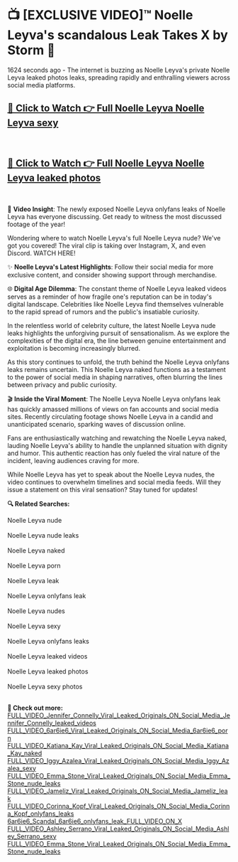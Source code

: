 # 📺 [EXCLUSIVE VIDEO]™ Noelle Leyva's scandalous Leak Takes X by Storm 🚀

1624 seconds ago - The internet is buzzing as Noelle Leyva's private Noelle Leyva leaked photos leaks, spreading rapidly and enthralling viewers across social media platforms.

<h2><a href="https://github-6l9.pages.dev/link1">🔗 Click to Watch 👉 Full Noelle Leyva Noelle Leyva sexy</a></h2><br>
<h2><a href="https://github-6l9.pages.dev/link2">🔗 Click to Watch 👉 Full Noelle Leyva Noelle Leyva leaked photos</a></h2><br>

🎥 **Video Insight**: The newly exposed Noelle Leyva onlyfans leaks of Noelle Leyva has everyone discussing. Get ready to witness the most discussed footage of the year!

Wondering where to watch Noelle Leyva's full Noelle Leyva nude? We've got you covered! The viral clip is taking over Instagram, X, and even Discord. WATCH HERE!

✨ **Noelle Leyva's Latest Highlights**: Follow their social media for more exclusive content, and consider showing support through merchandise.

🌐 **Digital Age Dilemma**: The constant theme of Noelle Leyva leaked videos serves as a reminder of how fragile one's reputation can be in today's digital landscape. Celebrities like Noelle Leyva find themselves vulnerable to the rapid spread of rumors and the public's insatiable curiosity.

In the relentless world of celebrity culture, the latest Noelle Leyva nude leaks highlights the unforgiving pursuit of sensationalism. As we explore the complexities of the digital era, the line between genuine entertainment and exploitation is becoming increasingly blurred.

As this story continues to unfold, the truth behind the Noelle Leyva onlyfans leaks remains uncertain. This Noelle Leyva naked functions as a testament to the power of social media in shaping narratives, often blurring the lines between privacy and public curiosity.

🎬 **Inside the Viral Moment**: The Noelle Leyva Noelle Leyva onlyfans leak has quickly amassed millions of views on fan accounts and social media sites. Recently circulating footage shows Noelle Leyva in a candid and unanticipated scenario, sparking waves of discussion online.

Fans are enthusiastically watching and rewatching the Noelle Leyva naked, lauding Noelle Leyva's ability to handle the unplanned situation with dignity and humor. This authentic reaction has only fueled the viral nature of the incident, leaving audiences craving for more.

While Noelle Leyva has yet to speak about the Noelle Leyva nudes, the video continues to overwhelm timelines and social media feeds. Will they issue a statement on this viral sensation? Stay tuned for updates!

<strong>🔍 Related Searches:</strong>

Noelle Leyva nude
<br><br>
Noelle Leyva nude leaks
<br><br>
Noelle Leyva naked
<br><br>
Noelle Leyva porn
<br><br>
Noelle Leyva leak
<br><br>
Noelle Leyva onlyfans leak
<br><br>
Noelle Leyva nudes
<br><br>
Noelle Leyva sexy
<br><br>
Noelle Leyva onlyfans leaks
<br><br>
Noelle Leyva leaked videos
<br><br>
Noelle Leyva leaked photos
<br><br>
Noelle Leyva sexy photos
<br><br>



<strong>🔗 Check out more:</strong><br>
<a href="./FULL_VIDEO_Jennifer_Connelly_Viral_Leaked_Originals_ON_Social_Media_Jennifer_Connelly_leaked_videos.md">FULL_VIDEO_Jennifer_Connelly_Viral_Leaked_Originals_ON_Social_Media_Jennifer_Connelly_leaked_videos</a><br>
<a href="./FULL_VIDEO_6ar6ie6_Viral_Leaked_Originals_ON_Social_Media_6ar6ie6_porn.md">FULL_VIDEO_6ar6ie6_Viral_Leaked_Originals_ON_Social_Media_6ar6ie6_porn</a><br>
<a href="./FULL_VIDEO_Katiana_Kay_Viral_Leaked_Originals_ON_Social_Media_Katiana_Kay_naked.md">FULL_VIDEO_Katiana_Kay_Viral_Leaked_Originals_ON_Social_Media_Katiana_Kay_naked</a><br>
<a href="./FULL_VIDEO_Iggy_Azalea_Viral_Leaked_Originals_ON_Social_Media_Iggy_Azalea_sexy.md">FULL_VIDEO_Iggy_Azalea_Viral_Leaked_Originals_ON_Social_Media_Iggy_Azalea_sexy</a><br>
<a href="./FULL_VIDEO_Emma_Stone_Viral_Leaked_Originals_ON_Social_Media_Emma_Stone_nude_leaks.md">FULL_VIDEO_Emma_Stone_Viral_Leaked_Originals_ON_Social_Media_Emma_Stone_nude_leaks</a><br>
<a href="./FULL_VIDEO_Jameliz_Viral_Leaked_Originals_ON_Social_Media_Jameliz_leak.md">FULL_VIDEO_Jameliz_Viral_Leaked_Originals_ON_Social_Media_Jameliz_leak</a><br>
<a href="./FULL_VIDEO_Corinna_Kopf_Viral_Leaked_Originals_ON_Social_Media_Corinna_Kopf_onlyfans_leaks.md">FULL_VIDEO_Corinna_Kopf_Viral_Leaked_Originals_ON_Social_Media_Corinna_Kopf_onlyfans_leaks</a><br>
<a href="./6ar6ie6_Scandal_6ar6ie6_onlyfans_leak_FULL_VIDEO_ON_X.md">6ar6ie6_Scandal_6ar6ie6_onlyfans_leak_FULL_VIDEO_ON_X</a><br>
<a href="./FULL_VIDEO_Ashley_Serrano_Viral_Leaked_Originals_ON_Social_Media_Ashley_Serrano_sexy.md">FULL_VIDEO_Ashley_Serrano_Viral_Leaked_Originals_ON_Social_Media_Ashley_Serrano_sexy</a><br>
<a href="./FULL_VIDEO_Emma_Stone_Viral_Leaked_Originals_ON_Social_Media_Emma_Stone_nude_leaks.md">FULL_VIDEO_Emma_Stone_Viral_Leaked_Originals_ON_Social_Media_Emma_Stone_nude_leaks</a><br>
